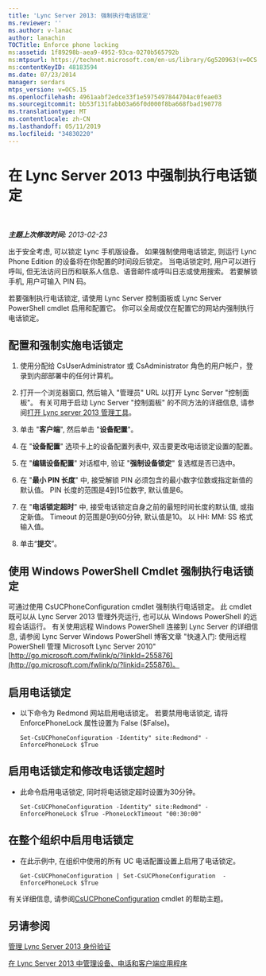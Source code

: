 ```yaml
---
title: 'Lync Server 2013: 强制执行电话锁定'
ms.reviewer: ''
ms.author: v-lanac
author: lanachin
TOCTitle: Enforce phone locking
ms:assetid: 1f89298b-aea9-4952-93ca-0270b565792b
ms:mtpsurl: https://technet.microsoft.com/en-us/library/Gg520963(v=OCS.15)
ms:contentKeyID: 48183594
ms.date: 07/23/2014
manager: serdars
mtps_version: v=OCS.15
ms.openlocfilehash: 4961aabf2edce33f1e5975497844704ac0feae03
ms.sourcegitcommit: bb53f131fabb03a66f0d000f8ba668fbad190778
ms.translationtype: MT
ms.contentlocale: zh-CN
ms.lasthandoff: 05/11/2019
ms.locfileid: "34830220"
---
```

<div data-xmlns="http://www.w3.org/1999/xhtml">

<div class="topic" data-xmlns="http://www.w3.org/1999/xhtml" data-msxsl="urn:schemas-microsoft-com:xslt" data-cs="http://msdn.microsoft.com/en-us/">

<div data-asp="http://msdn2.microsoft.com/asp">

# <a name="enforce-phone-locking-in-lync-server-2013"></a>在 Lync Server 2013 中强制执行电话锁定

</div>

<div id="mainSection">

<div id="mainBody">

<span> </span>

_**主题上次修改时间:** 2013-02-23_

出于安全考虑, 可以锁定 Lync 手机版设备。 如果强制使用电话锁定, 则运行 Lync Phone Edition 的设备将在你配置的时间段后锁定。 当电话锁定时, 用户可以进行呼叫, 但无法访问日历和联系人信息、语音邮件或呼叫日志或使用搜索。 若要解锁手机, 用户可输入 PIN 码。

若要强制执行电话锁定, 请使用 Lync Server 控制面板或 Lync Server PowerShell cmdlet 启用和配置它。 你可以全局或仅在配置它的网站内强制执行电话锁定。

<div>

## <a name="to-configure-and-enforce-the-phone-lock"></a>配置和强制实施电话锁定

1.  使用分配给 CsUserAdministrator 或 CsAdministrator 角色的用户帐户，登录到内部部署中的任何计算机。

2.  打开一个浏览器窗口, 然后输入 "管理员" URL 以打开 Lync Server "控制面板"。 有关可用于启动 Lync Server "控制面板" 的不同方法的详细信息, 请参阅[打开 Lync server 2013 管理工具](lync-server-2013-open-lync-server-administrative-tools.md)。

3.  单击 "**客户端**", 然后单击 "**设备配置**"。

4.  在 "**设备配置**" 选项卡上的设备配置列表中, 双击要更改电话锁定设置的配置。

5.  在 "**编辑设备配置**" 对话框中, 验证 "**强制设备锁定**" 复选框是否已选中。

6.  在 "**最小 PIN 长度**" 中, 接受解锁 PIN 必须包含的最小数字位数或指定新值的默认值。 PIN 长度的范围是4到15位数字, 默认值是6。

7.  在 "**电话锁定超时**" 中, 接受电话锁定自身之前的最短时间长度的默认值, 或指定新值。 Timeout 的范围是0到60分钟, 默认值是10。 以 HH: MM: SS 格式输入值。

8.  单击“**提交**”。

</div>

<div>

## <a name="enforcing-phone-locking-by-using-windows-powershell-cmdlets"></a>使用 Windows PowerShell Cmdlet 强制执行电话锁定

可通过使用 CsUCPhoneConfiguration cmdlet 强制执行电话锁定。 此 cmdlet 既可以从 Lync Server 2013 管理外壳运行, 也可以从 Windows PowerShell 的远程会话运行。 有关使用远程 Windows PowerShell 连接到 Lync Server 的详细信息, 请参阅 Lync Server Windows PowerShell 博客文章 "快速入门: 使用远程 PowerShell 管理 Microsoft Lync Server 2010" [http://go.microsoft.com/fwlink/p/?linkId=255876](http://go.microsoft.com/fwlink/p/?linkid=255876)。

<div>

## <a name="to-enable-phone-locking"></a>启用电话锁定

  - 以下命令为 Redmond 网站启用电话锁定。 若要禁用电话锁定, 请将 EnforcePhoneLock 属性设置为 False ($False)。
    
        Set-CsUCPhoneConfiguration -Identity" site:Redmond" -EnforcePhoneLock $True

</div>

<div>

## <a name="to-enable-phone-locking-and-modify-the-phone-lock-timeout"></a>启用电话锁定和修改电话锁定超时

  - 此命令启用电话锁定, 同时将电话锁定超时设置为30分钟。
    
        Set-CsUCPhoneConfiguration -Identity" site:Redmond" -EnforcePhoneLock $True -PhoneLockTimeout "00:30:00"

</div>

<div>

## <a name="to-enable-phone-locking-throughout-the-organization"></a>在整个组织中启用电话锁定

  - 在此示例中, 在组织中使用的所有 UC 电话配置设置上启用了电话锁定。
    
        Get-CsUCPhoneConfiguration | Set-CsUCPhoneConfiguration  -EnforcePhoneLock $True

</div>

有关详细信息, 请参阅[CsUCPhoneConfiguration](https://docs.microsoft.com/powershell/module/skype/Set-CsUCPhoneConfiguration) cmdlet 的帮助主题。

</div>

<div>

## <a name="see-also"></a>另请参阅


[管理 Lync Server 2013 身份验证](lync-server-2013-managing-lync-server-authentication.md)  


[在 Lync Server 2013 中管理设备、电话和客户端应用程序](lync-server-2013-managing-devices-phones-and-client-applications.md)  
  

</div>

</div>

<span> </span>

</div>

</div>

</div>

